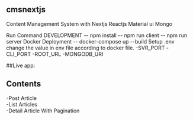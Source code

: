 ## cmsnextjs
Content Management System with Nextjs Reactjs Material ui Mongo

Run Command 
  DEVELOPMENT
     -- npm install
     -- npm run client
     -- npm run server
  Docker Deployment
     -- docker-compose up --build
  Setup .env
       change the value in env file according to docker file.
       -SVR_PORT
       -CLI_PORT
       -ROOT_URL
       -MONGODB_URI

##Live app:

## Contents
-Post Article <br/>
-List Articles <br/>
-Detail Article With Pagination<br/>




